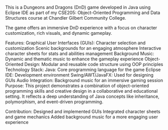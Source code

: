 This is a Dungeons and Dragons (DnD) game developed in Java using Eclipse IDE as part of my CSE205: Object-Oriented Programming and Data Structures course at Chandler Gilbert Community College.

The game offers an immersive DnD experience with a focus on character customization, rich visuals, and dynamic gameplay.

Features:
Graphical User Interfaces (GUIs):
Character selection and customization
Scenic backgrounds for an engaging atmosphere
Interactive character sheets for stats and abilities management
Background Music:
Dynamic and thematic music to enhance the gameplay experience
Object-Oriented Design:
Modular and reusable code structure using OOP principles
Technology Stack:
Java: Core programming language for the game
Eclipse IDE: Development environment
Swing/AWT/JavaFX: Used for designing GUIs
Audio Integration: Background music for an immersive gaming session
Purpose:
This project demonstrates a combination of object-oriented programming skills and creative design in a collaborative and educational setting. It reflects a deep understanding of Java concepts like inheritance, polymorphism, and event-driven programming.

Contribution:
Designed and implemented GUIs
Integrated character sheets and game mechanics
Added background music for a more engaging user experience

